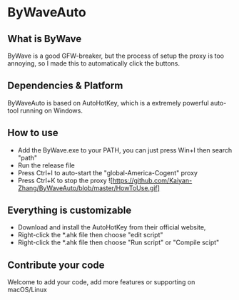 # ByWaveAuto
## What is ByWave
ByWave is a good GFW-breaker, 
but the process of setup the proxy is too annoying, 
so I made this to automatically click the buttons. 
## Dependencies & Platform
ByWaveAuto is based on AutoHotKey, which is a extremely powerful auto-tool running on Windows. 
## How to use
- Add the ByWave.exe to your PATH, you can just press Win+I then search "path"
- Run the release file
- Press Ctrl+I to auto-start the "global-America-Cogent" proxy
- Press Ctrl+K to stop the proxy
![https://github.com/Kaiyan-Zhang/ByWaveAuto/blob/master/HowToUse.gif]
## Everything is customizable
- Download and install the AutoHotKey from their official website, 
- Right-click the *.ahk file then choose "edit script"
- Right-click the *.ahk file then choose "Run script" or "Compile scipt"
## Contribute your code
Welcome to add your code, add more features or supporting on macOS/Linux
